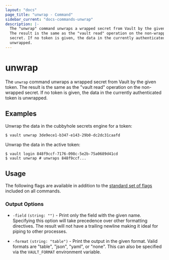 ```yaml
---
layout: "docs"
page_title: "unwrap - Command"
sidebar_current: "docs-commands-unwrap"
description: |-
  The "unwrap" command unwraps a wrapped secret from Vault by the given token.
  The result is the same as the "vault read" operation on the non-wrapped
  secret. If no token is given, the data in the currently authenticated token is
  unwrapped.
---
```


# unwrap

The `unwrap` command unwraps a wrapped secret from Vault by the given token. The
result is the same as the "vault read" operation on the non-wrapped secret. If
no token is given, the data in the currently authenticated token is unwrapped.

## Examples

Unwrap the data in the cubbyhole secrets engine for a token:

```text
$ vault unwrap 3de9ece1-b347-e143-29b0-dc2dc31caafd
```

Unwrap the data in the active token:

```text
$ vault login 848f9ccf-7176-098c-5e2b-75a0689d41cd
$ vault unwrap # unwraps 848f9ccf...
```

## Usage

The following flags are available in addition to the [standard set of
flags](/docs/commands/index.html) included on all commands.

### Output Options

- `-field` `(string: "")` - Print only the field with the given name. Specifying
  this option will take precedence over other formatting directives. The result
  will not have a trailing newline making it ideal for piping to other processes.

- `-format` `(string: "table")` - Print the output in the given format. Valid
  formats are "table", "json", "yaml", or "none". This can also be specified via the
  `VAULT_FORMAT` environment variable.
